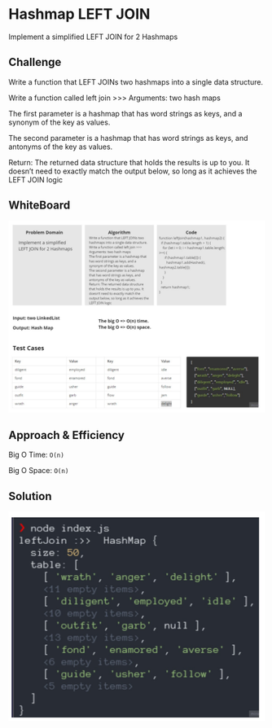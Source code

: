 # Hashmap LEFT JOIN

<!-- Short summary or background information -->

Implement a simplified LEFT JOIN for 2 Hashmaps

## Challenge

<!-- Description of the challenge -->

Write a function that LEFT JOINs two hashmaps into a single data structure.

Write a function called left join >>> Arguments: two hash maps

The first parameter is a hashmap that has word strings as keys, and a synonym of the key as values.

The second parameter is a hashmap that has word strings as keys, and antonyms of the key as values.

Return: The returned data structure that holds the results is up to you. It doesn’t need to exactly match the output below, so long as it achieves the LEFT JOIN logic

## WhiteBoard

![whiteboard](./assets/whiteboard.jpg)

## Approach & Efficiency

<!-- What approach did you take? Why? What is the Big O space/time for this approach? -->

Big O Time: `O(n)`

Big O Space: `O(n)`

## Solution

<!-- Embedded whiteboard image -->

![solution](./assets/solution.jpg)
